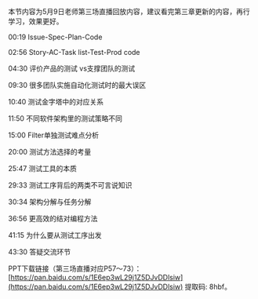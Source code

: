 本节内容为5月9日老师第三场直播回放内容，建议看完第三章更新的内容，再行学习，效果更好。

00:19 Issue-Spec-Plan-Code

02:56 Story-AC-Task list-Test-Prod code

04:30 评价产品的测试 vs支撑团队的测试

09:30 很多团队实施自动化测试时的最大误区

10:40 测试金字塔中的对应关系

11:50 不同软件架构里的测试策略不同

15:00 Filter单独测试难点分析

20:00 测试方法选择的考量

25:47 测试工具的本质

29:33 测试工序背后的两类不可言说知识

30:34 架构分解与任务分解

36:56 更高效的结对编程方法

41:15 为什么要从测试工序出发

43:30 答疑交流环节

PPT下载链接（第三场直播对应P57～73）： [https://pan.baidu.com/s/1E6ep3wL29j1Z5DJvDDlsiw](https://pan.baidu.com/s/1E6ep3wL29j1Z5DJvDDlsiw) 提取码: 8hbf。